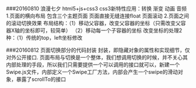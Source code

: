 ###20160810
浪漫七夕
html5+js+css3
css3新特性应用：转换   渐变  动画 音频
1.页面的横向布局
包含三个主题页面 页面直接无缝连接float  页面滚动
2.页面之间的滚动切换效果
布局结构：（1）移动父容器，改变父容器的坐标（只需改变父容器X轴的坐标即可，较简单）
		  （2）移动每一个子容器的坐标
改变坐标的处理2种：（1）传统的top，left坐标修改


###20160812
页面切换部分的代码封装
封装，即隐藏对象的属性和实现细节，仅对外公开接口.
页面布局与切换是一个整体，我们想调用切换的时候，并不关心其内部处理的手段，所以我们只需要提供一个可以调用的接口就可以，新建一个Swipe.js文件，内部定义一个Swipe工厂方法，内部会产生一个swipe的滑动对象，暴露了scrollTo的接口
